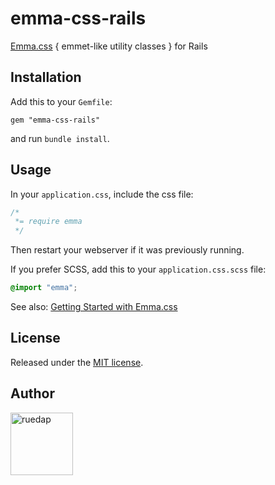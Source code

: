 # emma-css-rails

[Emma.css](https://github.com/ruedap/emma.css) { emmet-like utility classes } for Rails

## Installation

Add this to your `Gemfile`:

```
gem "emma-css-rails"
```

and run `bundle install`.

## Usage

In your `application.css`, include the css file:

``` css
/*
 *= require emma
 */
```

Then restart your webserver if it was previously running.

If you prefer SCSS, add this to your `application.css.scss` file:

``` scss
@import "emma";
```

See also: [Getting Started with Emma.css](https://github.com/ruedap/emma.css#getting-started)

## License

Released under the [MIT license](http://ruedap.mit-license.org/2015).

## Author

<a href="https://github.com/ruedap"><img src="https://dl.dropboxusercontent.com/u/281168/images/github-ruedap-avatar-1500x1500.png" alt="ruedap" title="ruedap" width="100" height="100"></a>
